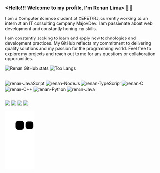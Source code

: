 ### <Hello!!! Welcome to my profile, I'm Renan Lima> 👋🏽

I am a Computer Science student at CEFET/RJ, currently working as an intern at an IT consulting company MajovDev. I am passionate about web development and constantly honing my skills.

I am constantly seeking to learn and apply new technologies and development practices. My GitHub reflects my commitment to delivering quality solutions and my passion for the programming world. Feel free to explore my projects and reach out to me for any questions or collaboration opportunities.

![Renan GitHub stats](https://github-readme-stats.vercel.app/api?username=renanlim&show_icons=true&theme=transparent&title_color=2643c9&text_color=f0f0f0&icon_color=2643c9&border_color=2643c9)
![Top Langs](https://github-readme-stats.vercel.app/api/top-langs/?username=renanlim&layout=compact&theme=transparent&title_color=2643c9&text_color=f0f0f0&icon_color=2643c9&border_color=2643c9)
 
<div style="display: inline_block"><br>
  <img align="center" alt="renan-JavaScript" height="40" width="60" src="https://cdn.jsdelivr.net/gh/devicons/devicon/icons/javascript/javascript-original.svg">
  <img align="center" alt="renan-NodeJs" height="40" width="60" src="https://cdn.jsdelivr.net/gh/devicons/devicon/icons/nodejs/nodejs-original-wordmark.svg" />
  <img align="center" alt="renan-TypeScript" height="40" width="60" src="https://cdn.jsdelivr.net/gh/devicons/devicon/icons/typescript/typescript-original.svg"/>
  <img align="center" alt="renan-C" height="40" width="60" src="https://cdn.jsdelivr.net/gh/devicons/devicon/icons/c/c-original.svg">
  <img align="center" alt="renan-C++" height="40" width="60" src="https://cdn.jsdelivr.net/gh/devicons/devicon/icons/cplusplus/cplusplus-original.svg"/>
  <img align="center" alt="renan-Python" height="40" width="60" src="https://cdn.jsdelivr.net/gh/devicons/devicon/icons/python/python-original.svg">
  <img align="center" alt="renan-Java" height="40" width="60" src="https://cdn.jsdelivr.net/gh/devicons/devicon/icons/java/java-original-wordmark.svg"/>


</div>
 
 ##
 
  
<div> 
  <a href="https://instagram.com/eurenanlima_" target="_blank"><img src="https://img.shields.io/badge/-Instagram-%23E4405F?style=for-the-badge&logo=instagram&logoColor=white" target="_blank"></a>
 <a href="https://discord.com/channels/363793833047359499" target="_blank"><img src="https://img.shields.io/badge/Discord-7289DA?style=for-the-badge&logo=discord&logoColor=white" target="_blank"></a> 
  <a href="https://www.linkedin.com/in/renan-lima-297770173/" target="_blank"><img src="https://img.shields.io/badge/-LinkedIn-%230077B5?style=for-the-badge&logo=linkedin&logoColor=white" target="_blank"></a>
   <a href="https://open.spotify.com/collection/playlists" target="_blank"><img src="https://img.shields.io/badge/Spotify-1ED760?&style=for-the-badge&logo=spotify&logoColor=white" target="_blank"></a> 

  ![Snake animation](https://github.com/renanlim/renanlim/blob/output/github-contribution-grid-snake.svg)
  
</div>
